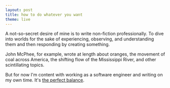 ```yaml
---
layout: post
title: how to do whatever you want
theme: live
---
```


A not-so-secret desire of mine is to write non-fiction professionally.
To dive into worlds for the sake of experiencing, observing, and understanding them and then responding by creating something.

John McPhee, for example, wrote at length about oranges, the movement of coal across America, the shifting flow of the Mississippi River, and other scintillating topics.

But for now I'm content with working as a software engineer and writing on my own time.
It's [the perfect balance](https://sive.rs/balance).
